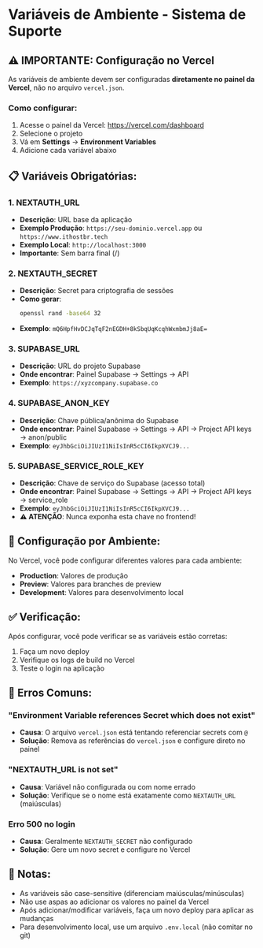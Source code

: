 # Variáveis de Ambiente - Sistema de Suporte

## ⚠️ IMPORTANTE: Configuração no Vercel

As variáveis de ambiente devem ser configuradas **diretamente no painel da Vercel**, não no arquivo `vercel.json`.

### Como configurar:

1. Acesse o painel da Vercel: https://vercel.com/dashboard
2. Selecione o projeto
3. Vá em **Settings** → **Environment Variables**
4. Adicione cada variável abaixo

## 📋 Variáveis Obrigatórias:

### 1. **NEXTAUTH_URL**
- **Descrição**: URL base da aplicação
- **Exemplo Produção**: `https://seu-dominio.vercel.app` ou `https://www.ithostbr.tech`
- **Exemplo Local**: `http://localhost:3000`
- **Importante**: Sem barra final (/)

### 2. **NEXTAUTH_SECRET**
- **Descrição**: Secret para criptografia de sessões
- **Como gerar**: 
  ```bash
  openssl rand -base64 32
  ```
- **Exemplo**: `mQ6HpfHvDCJqTqF2nEGDH+8kSbqUqKcqhWxmbmJj8aE=`

### 3. **SUPABASE_URL**
- **Descrição**: URL do projeto Supabase
- **Onde encontrar**: Painel Supabase → Settings → API
- **Exemplo**: `https://xyzcompany.supabase.co`

### 4. **SUPABASE_ANON_KEY**
- **Descrição**: Chave pública/anônima do Supabase
- **Onde encontrar**: Painel Supabase → Settings → API → Project API keys → anon/public
- **Exemplo**: `eyJhbGciOiJIUzI1NiIsInR5cCI6IkpXVCJ9...`

### 5. **SUPABASE_SERVICE_ROLE_KEY**
- **Descrição**: Chave de serviço do Supabase (acesso total)
- **Onde encontrar**: Painel Supabase → Settings → API → Project API keys → service_role
- **Exemplo**: `eyJhbGciOiJIUzI1NiIsInR5cCI6IkpXVCJ9...`
- **⚠️ ATENÇÃO**: Nunca exponha esta chave no frontend!

## 🔧 Configuração por Ambiente:

No Vercel, você pode configurar diferentes valores para cada ambiente:

- **Production**: Valores de produção
- **Preview**: Valores para branches de preview
- **Development**: Valores para desenvolvimento local

## ✅ Verificação:

Após configurar, você pode verificar se as variáveis estão corretas:

1. Faça um novo deploy
2. Verifique os logs de build no Vercel
3. Teste o login na aplicação

## 🚨 Erros Comuns:

### "Environment Variable references Secret which does not exist"
- **Causa**: O arquivo `vercel.json` está tentando referenciar secrets com `@`
- **Solução**: Remova as referências do `vercel.json` e configure direto no painel

### "NEXTAUTH_URL is not set"
- **Causa**: Variável não configurada ou com nome errado
- **Solução**: Verifique se o nome está exatamente como `NEXTAUTH_URL` (maiúsculas)

### Erro 500 no login
- **Causa**: Geralmente `NEXTAUTH_SECRET` não configurado
- **Solução**: Gere um novo secret e configure no Vercel

## 📝 Notas:

- As variáveis são case-sensitive (diferenciam maiúsculas/minúsculas)
- Não use aspas ao adicionar os valores no painel da Vercel
- Após adicionar/modificar variáveis, faça um novo deploy para aplicar as mudanças
- Para desenvolvimento local, use um arquivo `.env.local` (não comitar no git)